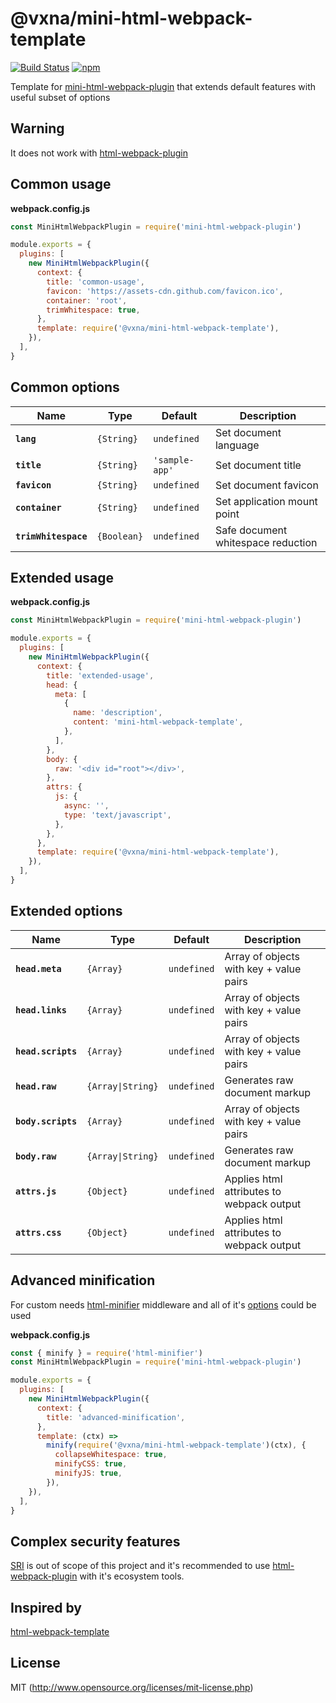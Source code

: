 # @vxna/mini-html-webpack-template

[![Build Status](https://github.com/vxna/mini-html-webpack-template/workflows/CI/badge.svg)](https://github.com/vxna/mini-html-webpack-template/actions?query=workflow%3ACI+branch%3Amaster) [![npm](https://img.shields.io/npm/v/@vxna/mini-html-webpack-template.svg)](https://www.npmjs.com/package/@vxna/mini-html-webpack-template)

Template for [mini-html-webpack-plugin](https://github.com/bebraw/mini-html-webpack-plugin) that extends default features with useful subset of options

## Warning

It does not work with [html-webpack-plugin](https://github.com/jantimon/html-webpack-plugin)

## Common usage

**webpack.config.js**

```js
const MiniHtmlWebpackPlugin = require('mini-html-webpack-plugin')

module.exports = {
  plugins: [
    new MiniHtmlWebpackPlugin({
      context: {
        title: 'common-usage',
        favicon: 'https://assets-cdn.github.com/favicon.ico',
        container: 'root',
        trimWhitespace: true,
      },
      template: require('@vxna/mini-html-webpack-template'),
    }),
  ],
}
```

## Common options

| Name                 | Type        | Default        | Description                        |
| -------------------- | ----------- | -------------- | ---------------------------------- |
| **`lang`**           | `{String}`  | `undefined`    | Set document language              |
| **`title`**          | `{String}`  | `'sample-app'` | Set document title                 |
| **`favicon`**        | `{String}`  | `undefined`    | Set document favicon               |
| **`container`**      | `{String}`  | `undefined`    | Set application mount point        |
| **`trimWhitespace`** | `{Boolean}` | `undefined`    | Safe document whitespace reduction |

## Extended usage

**webpack.config.js**

```js
const MiniHtmlWebpackPlugin = require('mini-html-webpack-plugin')

module.exports = {
  plugins: [
    new MiniHtmlWebpackPlugin({
      context: {
        title: 'extended-usage',
        head: {
          meta: [
            {
              name: 'description',
              content: 'mini-html-webpack-template',
            },
          ],
        },
        body: {
          raw: '<div id="root"></div>',
        },
        attrs: {
          js: {
            async: '',
            type: 'text/javascript',
          },
        },
      },
      template: require('@vxna/mini-html-webpack-template'),
    }),
  ],
}
```

## Extended options

| Name               | Type              | Default     | Description                               |
| ------------------ | ----------------- | ----------- | ----------------------------------------- |
| **`head.meta`**    | `{Array}`         | `undefined` | Array of objects with key + value pairs   |
| **`head.links`**   | `{Array}`         | `undefined` | Array of objects with key + value pairs   |
| **`head.scripts`** | `{Array}`         | `undefined` | Array of objects with key + value pairs   |
| **`head.raw`**     | `{Array\|String}` | `undefined` | Generates raw document markup             |
| **`body.scripts`** | `{Array}`         | `undefined` | Array of objects with key + value pairs   |
| **`body.raw`**     | `{Array\|String}` | `undefined` | Generates raw document markup             |
| **`attrs.js`**     | `{Object}`        | `undefined` | Applies html attributes to webpack output |
| **`attrs.css`**    | `{Object}`        | `undefined` | Applies html attributes to webpack output |

## Advanced minification

For custom needs [html-minifier](https://github.com/kangax/html-minifier) middleware and all of it's [options](https://github.com/kangax/html-minifier#options-quick-reference) could be used

**webpack.config.js**

```js
const { minify } = require('html-minifier')
const MiniHtmlWebpackPlugin = require('mini-html-webpack-plugin')

module.exports = {
  plugins: [
    new MiniHtmlWebpackPlugin({
      context: {
        title: 'advanced-minification',
      },
      template: (ctx) =>
        minify(require('@vxna/mini-html-webpack-template')(ctx), {
          collapseWhitespace: true,
          minifyCSS: true,
          minifyJS: true,
        }),
    }),
  ],
}
```

## Complex security features

[SRI](https://developer.mozilla.org/en-US/docs/Web/Security/Subresource_Integrity) is out of scope of this project and it's recommended to use [html-webpack-plugin](https://github.com/jantimon/html-webpack-plugin) with it's ecosystem tools.

## Inspired by

[html-webpack-template](https://github.com/jaketrent/html-webpack-template)

## License

MIT (http://www.opensource.org/licenses/mit-license.php)
